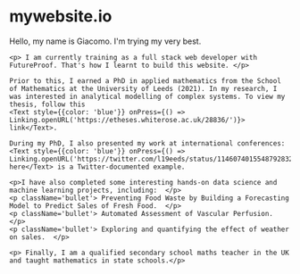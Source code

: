 # mywebsite.io
   <p> Hello, my name is Giacomo. I'm trying my very best. </p> 

    <p> I am currently training as a full stack web developer with FutureProof. That's how I learnt to build this website. </p>

    Prior to this, I earned a PhD in applied mathematics from the School of Mathematics at the University of Leeds (2021). In my research, I was interested in analytical modelling of complex systems. To view my thesis, follow this
    <Text style={{color: 'blue'}} onPress={() => Linking.openURL('https://etheses.whiterose.ac.uk/28836/')}> link</Text>. 

    During my PhD, I also presented my work at international conferences:<Text style={{color: 'blue'}} onPress={() => Linking.openURL('https://twitter.com/l19eeds/status/1146074015548792832')}> here</Text> is a Twitter-documented example.

    <p>I have also completed some interesting hands-on data science and machine learning projects, including:  </p>
    <p className='bullet'> Preventing Food Waste by Building a Forecasting Model to Predict Sales of Fresh Food.  </p>
    <p className='bullet'> Automated Assessment of Vascular Perfusion.  </p>
    <p className='bullet'> Exploring and quantifying the effect of weather on sales.  </p>

    <p> Finally, I am a qualified secondary school maths teacher in the UK and taught mathematics in state schools.</p>
